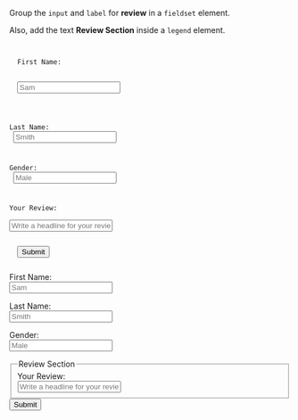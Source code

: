 Group the `input` and `label`
for **review** in a `fieldset` element.

Also, add the text **Review Section** 
inside a `legend` element.

<codeblock language="html" type="exercise" testMode="fixedInput" defaultCSS="form {max-width: 300px; margin: 10px auto; font-family: Lato; border-radius: 10px; padding: 1rem; box-shadow: 0px 0px 4px; background-color: snow; font-size: 1.2rem; } form * { margin: 0.5rem; } button , input[type=`button`] { padding: 0.2rem 1rem; font-size: 1.1rem; font-weight: 700; margin: 1rem 0; }">
<code>
<form>
  <label>First Name:</label>
  <br>
  <input placeholder="Sam" >
  <br>

  <label>Last Name:</label>
  <br>
  <input placeholder="Smith" >
  <br>

  <label>Gender:</label>
  <br>
  <input placeholder="Male" >
  <br>

  <label>Your Review:</label>
  <br>
  <input placeholder="Write a headline for your review here" >
  <br>

  <input type="submit">
</form>
</code>

<solution>
<form>
  <label>First Name:</label>
  <br>
  <input placeholder="Sam" >
  <br>

  <label>Last Name:</label>
  <br>
  <input placeholder="Smith" >
  <br>

  <label>Gender:</label>
  <br>
  <input placeholder="Male" >
  <br>

  <fieldset>
    <legend>Review Section</legend>
    <label>Your Review:</label>
    <br>
    <input placeholder="Write a headline for your review here" >
    <br>
  </fieldset>

  <input type="submit">
</form>
</solution>
</codeblock>
